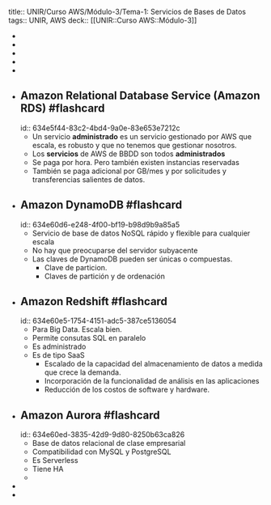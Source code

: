 title:: UNIR/Curso AWS/Módulo-3/Tema-1: Servicios de Bases de Datos
tags:: UNIR, AWS
deck:: [[UNIR::Curso AWS::Módulo-3]]

-
-
-
-
-
- ## Amazon Relational Database Service (Amazon RDS) #flashcard
  id:: 634e5f44-83c2-4bd4-9a0e-83e653e7212c
	- Un servicio **administrado** es un servicio gestionado por AWS que escala, es robusto y que no tenemos que gestionar nosotros.
	- Los **servicios** de AWS de BBDD son todos **administrados**
	- Se paga por hora. Pero también existen instancias reservadas
	- También se paga adicional por GB/mes y por solicitudes y transferencias salientes de datos.
- ## Amazon DynamoDB #flashcard
  id:: 634e60d6-e248-4f00-bf19-b98d9b9a85a5
	- Servicio de base de datos NoSQL rápido y flexible para cualquier escala
	- No hay que preocuparse del servidor subyacente
	- Las claves de DynamoDB pueden ser únicas o compuestas.
		- Clave de particion.
		- Claves de partición y de ordenación
- ## Amazon Redshift #flashcard
  id:: 634e60e5-1754-4151-adc5-387ce5136054
	- Para Big Data. Escala bien.
	- Permite consutas SQL en paralelo
	- Es administrado
	- Es de tipo SaaS
		- Escalado de la capacidad del almacenamiento de datos a medida que crece la demanda.
		- Incorporación de la funcionalidad de análisis en las aplicaciones
		- Reducción de los costos de software y hardware.
- ## Amazon Aurora #flashcard
  id:: 634e60ed-3835-42d9-9d80-8250b63ca826
	- Base de datos relacional de clase empresarial
	- Compatibilidad con MySQL y PostgreSQL
	- Es Serverless
	- Tiene HA
	-
-
-